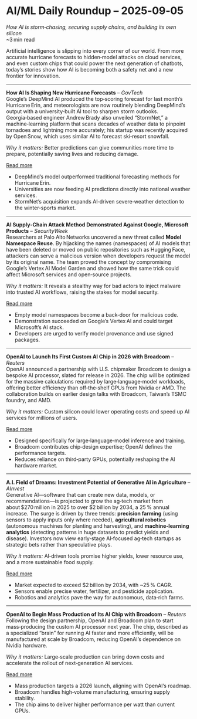 # AI/ML Daily Roundup – 2025‑09‑05  
*How AI is storm‑chasing, securing supply chains, and building its own silicon*  
~3 min read  

Artificial intelligence is slipping into every corner of our world. From more accurate hurricane forecasts to hidden‑model attacks on cloud services, and even custom chips that could power the next generation of chatbots, today’s stories show how AI is becoming both a safety net and a new frontier for innovation.

---

**How AI Is Shaping New Hurricane Forecasts** – *GovTech*  
Google’s DeepMind AI produced the top‑scoring forecast for last month’s Hurricane Erin, and meteorologists are now routinely blending DeepMind’s output with a university‑built AI tool to sharpen storm outlooks. Georgia‑based engineer Andrew Brady also unveiled “StormNet,” a machine‑learning platform that scans decades of weather data to pinpoint tornadoes and lightning more accurately; his startup was recently acquired by Open Snow, which uses similar AI to forecast ski‑resort snowfall.  

*Why it matters:* Better predictions can give communities more time to prepare, potentially saving lives and reducing damage.  

[Read more](https://www.govtech.com/artificial-intelligence/how-ai-is-shaping-new-hurricane-forecasts)  

- DeepMind’s model outperformed traditional forecasting methods for Hurricane Erin.  
- Universities are now feeding AI predictions directly into national weather services.  
- StormNet’s acquisition expands AI‑driven severe‑weather detection to the winter‑sports market.  

---

**AI Supply‑Chain Attack Method Demonstrated Against Google, Microsoft Products** – *SecurityWeek*  
Researchers at Palo Alto Networks uncovered a new threat called **Model Namespace Reuse**. By hijacking the names (namespaces) of AI models that have been deleted or moved on public repositories such as Hugging Face, attackers can serve a malicious version when developers request the model by its original name. The team proved the concept by compromising Google’s Vertex AI Model Garden and showed how the same trick could affect Microsoft services and open‑source projects.  

*Why it matters:* It reveals a stealthy way for bad actors to inject malware into trusted AI workflows, raising the stakes for model security.  

[Read more](https://www.securityweek.com/ai-supply-chain-attack-method-demonstrated-against-google-microsoft-products/)  

- Empty model namespaces become a back‑door for malicious code.  
- Demonstration succeeded on Google’s Vertex AI and could target Microsoft’s AI stack.  
- Developers are urged to verify model provenance and use signed packages.  

---

**OpenAI to Launch Its First Custom AI Chip in 2026 with Broadcom** – *Reuters*  
OpenAI announced a partnership with U.S. chipmaker Broadcom to design a bespoke AI processor, slated for release in 2026. The chip will be optimized for the massive calculations required by large‑language‑model workloads, offering better efficiency than off‑the‑shelf GPUs from Nvidia or AMD. The collaboration builds on earlier design talks with Broadcom, Taiwan’s TSMC foundry, and AMD.  

*Why it matters:* Custom silicon could lower operating costs and speed up AI services for millions of users.  

[Read more](https://www.reuters.com/business/openai-launch-its-first-ai-chip-2026-with-broadcom-ft-reports-2025-09-05/)  

- Designed specifically for large‑language‑model inference and training.  
- Broadcom contributes chip‑design expertise; OpenAI defines the performance targets.  
- Reduces reliance on third‑party GPUs, potentially reshaping the AI hardware market.  

---

**A.I. Field of Dreams: Investment Potential of Generative AI in Agriculture** – *AInvest*  
Generative AI—software that can create new data, models, or recommendations—is projected to grow the ag‑tech market from about $270 million in 2025 to over $2 billion by 2034, a 25 % annual increase. The surge is driven by three trends: **precision farming** (using sensors to apply inputs only where needed), **agricultural robotics** (autonomous machines for planting and harvesting), and **machine‑learning analytics** (detecting patterns in huge datasets to predict yields and disease). Investors now view early‑stage AI‑focused ag‑tech startups as strategic bets rather than speculative plays.  

*Why it matters:* AI‑driven tools promise higher yields, lower resource use, and a more sustainable food supply.  

[Read more](https://www.ainvest.com/news/field-dreams-investment-potential-generative-ai-agriculture-2509/)  

- Market expected to exceed $2 billion by 2034, with ~25 % CAGR.  
- Sensors enable precise water, fertilizer, and pesticide application.  
- Robotics and analytics pave the way for autonomous, data‑rich farms.  

---

**OpenAI to Begin Mass Production of Its AI Chip with Broadcom** – *Reuters*  
Following the design partnership, OpenAI and Broadcom plan to start mass‑producing the custom AI processor next year. The chip, described as a specialized “brain” for running AI faster and more efficiently, will be manufactured at scale by Broadcom, reducing OpenAI’s dependence on Nvidia hardware.  

*Why it matters:* Large‑scale production can bring down costs and accelerate the rollout of next‑generation AI services.  

[Read more](https://www.reuters.com/business/openai-set-start-mass-production-its-own-ai-chips-with-broadcom-ft-reports-2025-09-05/)  

- Mass production targets a 2026 launch, aligning with OpenAI’s roadmap.  
- Broadcom handles high‑volume manufacturing, ensuring supply stability.  
- The chip aims to deliver higher performance per watt than current GPUs.  